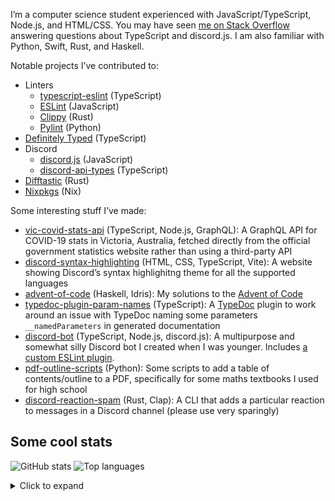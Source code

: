 I’m a computer science student experienced with JavaScript/TypeScript, Node.js, and HTML/CSS. You may have seen [me on Stack Overflow](https://stackoverflow.com/users/8289918/cherryblossom) answering questions about TypeScript and discord.js. I am also familiar with Python, Swift, Rust, and Haskell.

Notable projects I’ve contributed to:

- Linters
  - [typescript-eslint](https://github.com/typescript-eslint/typescript-eslint/pulls?q=is%3Apr+sort%3Aupdated-desc+author%3Acherryblossom000+is%3Amerged) (TypeScript)
  - [ESLint](https://github.com/eslint/eslint/pulls?q=is%3Apr+sort%3Aupdated-desc+author%3Acherryblossom000+is%3Amerged) (JavaScript)
  - [Clippy](https://github.com/rust-lang/rust-clippy/pulls?q=is%3Apr+sort%3Aupdated-desc+author%3Acherryblossom000+is%3Amerged) (Rust)
  - [Pylint](https://github.com/pylint-dev/pylint/pulls?q=is%3Apr+sort%3Aupdated-desc+author%3Acherryblossom000+is%3Amerged) (Python)
- [Definitely Typed](https://github.com/DefinitelyTyped/DefinitelyTyped/pulls?q=is%3Apr+sort%3Aupdated-desc+author%3Acherryblossom000+is%3Amerged) (TypeScript)
- Discord
  - [discord.js](https://github.com/discordjs/discord.js/pulls?q=is%3Apr+sort%3Aupdated-desc+author%3Acherryblossom000+is%3Amerged) (JavaScript)
  - [discord-api-types](https://github.com/discordjs/discord-api-types/pulls?q=is%3Apr+sort%3Aupdated-desc+author%3Acherryblossom000+is%3Amerged) (TypeScript)
- [Difftastic](https://github.com/Wilfred/difftastic/pulls?q=is%3Apr+sort%3Aupdated-desc+author%3Acherryblossom000+is%3Amerged) (Rust)
- [Nixpkgs](https://github.com/NixOS/nixpkgs/pulls?q=is%3Apr+sort%3Aupdated-desc+author%3Acherryblossom000+is%3Amerged) (Nix)

Some interesting stuff I’ve made:

- [vic-covid-stats-api](https://github.com/cherryblossom000/vic-covid-stats-api) (TypeScript, Node.js, GraphQL): A GraphQL API for COVID-19 stats in Victoria, Australia, fetched directly from the official government statistics website rather than using a third-party API
- [discord-syntax-highlighting](https://github.com/cherryblossom000/discord-syntax-highlighting) (HTML, CSS, TypeScript, Vite): A website showing Discord’s syntax highlighitng theme for all the supported languages
- [advent-of-code](https://github.com/cherryblossom000/advent-of-code) (Haskell, Idris): My solutions to the [Advent of Code](https://adventofcode.com/)
- [typedoc-plugin-param-names](https://github.com/cherryblossom000/typedoc-plugin-param-names) (TypeScript): A [TypeDoc](https://typedoc.org) plugin to work around an issue with TypeDoc naming some parameters `__namedParameters` in generated documentation
- [discord-bot](https://github.com/cherryblossom000/discord-bot) (TypeScript, Node.js, discord.js): A multipurpose and somewhat silly Discord bot I created when I was younger. Includes [a custom ESLint plugin](https://github.com/cherryblossom000/discord-bot/tree/main/packages/eslint-plugin).
- [pdf-outline-scripts](https://github.com/cherryblossom000/pdf-outline-scripts) (Python): Some scripts to add a table of contents/outline to a PDF, specifically for some maths textbooks I used for high school
- [discord-reaction-spam](https://github.com/cherryblossom000/discord-reaction-spam) (Rust, Clap): A CLI that adds a particular reaction to messages in a Discord channel (please use very sparingly)

## Some cool stats

![GitHub stats](https://github-readme-stats-kohl-tau.vercel.app/api?username=cherryblossom000&include_all_commits=true)
![Top languages](https://github-readme-stats-kohl-tau.vercel.app/api/top-langs?username=cherryblossom000&layout=compact&langs_count=10&exclude_repo=Starboard-4)

<details>
  <summary>Click to expand</summary>

  ![Metrics stats](https://gist.githubusercontent.com/cherryblossom000/f34ce5b1bc70befdb2502e3292e2f191/raw/github-metrics.svg)
</details>
